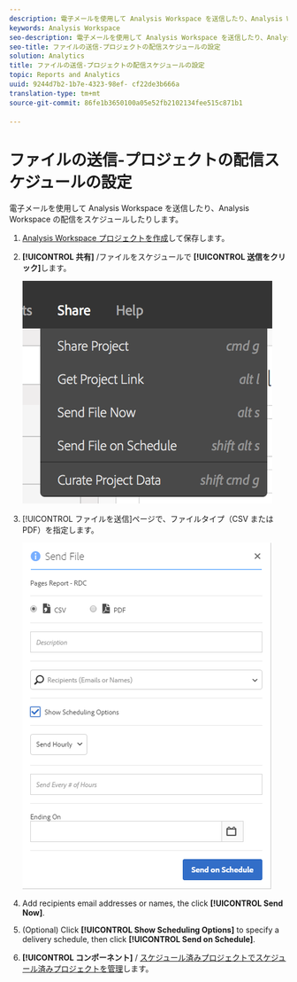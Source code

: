 ```yaml
---
description: 電子メールを使用して Analysis Workspace を送信したり、Analysis Workspace の配信をスケジュールしたりします。
keywords: Analysis Workspace
seo-description: 電子メールを使用して Analysis Workspace を送信したり、Analysis Workspace の配信をスケジュールしたりします。
seo-title: ファイルの送信-プロジェクトの配信スケジュールの設定
solution: Analytics
title: ファイルの送信-プロジェクトの配信スケジュールの設定
topic: Reports and Analytics
uuid: 9244d7b2-1b7e-4323-98ef- cf22de3b666a
translation-type: tm+mt
source-git-commit: 86fe1b3650100a05e52fb2102134fee515c871b1

---
```



# ファイルの送信-プロジェクトの配信スケジュールの設定

電子メールを使用して Analysis Workspace を送信したり、Analysis Workspace の配信をスケジュールしたりします。

1. [ Analysis Workspace プロジェクトを作成](https://marketing.adobe.com/resources/help/en_US/analytics/analysis-workspace/t_freeform_project.html)して保存します。
1. **[!UICONTROL 共有]** /ファイルをスケジュールで **[!UICONTROL 送信をクリック]**&#x200B;します。

   ![手順の結果](assets/send-file.png)

1. [!UICONTROL ファイルを送信]ページで、ファイルタイプ（CSV または PDF）を指定します。

   ![手順の結果](assets/send-file-pop-up.png)

1. Add recipients email addresses or names, the click **[!UICONTROL Send Now]**.
1. (Optional) Click **[!UICONTROL Show Scheduling Options]** to specify a delivery schedule, then click **[!UICONTROL Send on Schedule]**.
1. **[!UICONTROL コンポーネント]** / [スケジュール済みプロジェクトでスケジュール済みプロジェクトを管理](../../../analyze/analysis-workspace/curate-share/schedule-projects.md#concept_A7B9856EF2504BD791FE5A9E8AA7C29C)します。